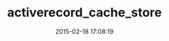 ---
layout: post
title:  "activerecord_cache_store"
repo:   "defkode/activerecord_cache_store"
date:   2015-02-18 17:08:19
gemurl: https://github.com/defkode/activerecord_cache_store
---